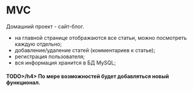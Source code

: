 # MVC
Домашний проект - сайт-блог. 
- на главной странице отображаются все статьи, можно посмотреть каждую отдельно; <br>
- добавление/удаление статей (комментариев к статье); <br>
- регистрация пользователя; <br>
- вся информация хранится в БД MySQL; <br>

<h4>TODO>/h4>
По мере возможностей будет добавляться новый функционал.
